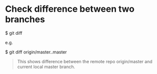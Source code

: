 



# Check difference between two branches

  $ git diff <branch1> <branch2>

e.g.

  $ git diff origin/master..master

> This shows difference between the remote repo origin/master and 
> current local master branch.
